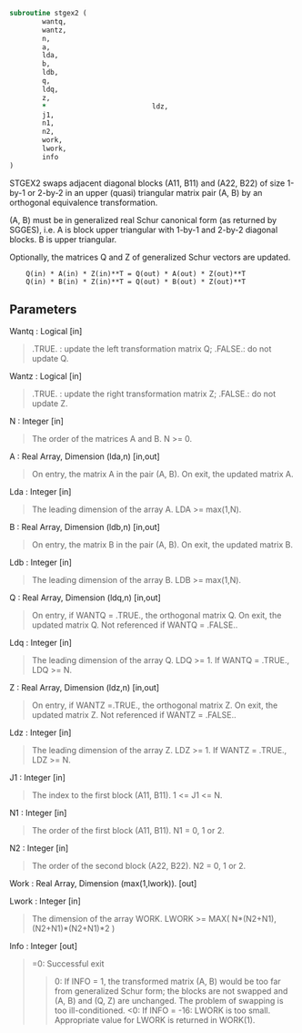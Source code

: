 ```fortran
subroutine stgex2 (
		wantq,
		wantz,
		n,
		a,
		lda,
		b,
		ldb,
		q,
		ldq,
		z,
		*                          ldz,
		j1,
		n1,
		n2,
		work,
		lwork,
		info
)
```

 STGEX2 swaps adjacent diagonal blocks (A11, B11) and (A22, B22)
 of size 1-by-1 or 2-by-2 in an upper (quasi) triangular matrix pair
 (A, B) by an orthogonal equivalence transformation.

 (A, B) must be in generalized real Schur canonical form (as returned
 by SGGES), i.e. A is block upper triangular with 1-by-1 and 2-by-2
 diagonal blocks. B is upper triangular.

 Optionally, the matrices Q and Z of generalized Schur vectors are
 updated.

        Q(in) * A(in) * Z(in)**T = Q(out) * A(out) * Z(out)**T
        Q(in) * B(in) * Z(in)**T = Q(out) * B(out) * Z(out)**T


## Parameters
Wantq : Logical [in]
> .TRUE. : update the left transformation matrix Q;
> .FALSE.: do not update Q.

Wantz : Logical [in]
> .TRUE. : update the right transformation matrix Z;
> .FALSE.: do not update Z.

N : Integer [in]
> The order of the matrices A and B. N >= 0.

A : Real Array, Dimension (lda,n) [in,out]
> On entry, the matrix A in the pair (A, B).
> On exit, the updated matrix A.

Lda : Integer [in]
> The leading dimension of the array A. LDA >= max(1,N).

B : Real Array, Dimension (ldb,n) [in,out]
> On entry, the matrix B in the pair (A, B).
> On exit, the updated matrix B.

Ldb : Integer [in]
> The leading dimension of the array B. LDB >= max(1,N).

Q : Real Array, Dimension (ldq,n) [in,out]
> On entry, if WANTQ = .TRUE., the orthogonal matrix Q.
> On exit, the updated matrix Q.
> Not referenced if WANTQ = .FALSE..

Ldq : Integer [in]
> The leading dimension of the array Q. LDQ >= 1.
> If WANTQ = .TRUE., LDQ >= N.

Z : Real Array, Dimension (ldz,n) [in,out]
> On entry, if WANTZ =.TRUE., the orthogonal matrix Z.
> On exit, the updated matrix Z.
> Not referenced if WANTZ = .FALSE..

Ldz : Integer [in]
> The leading dimension of the array Z. LDZ >= 1.
> If WANTZ = .TRUE., LDZ >= N.

J1 : Integer [in]
> The index to the first block (A11, B11). 1 <= J1 <= N.

N1 : Integer [in]
> The order of the first block (A11, B11). N1 = 0, 1 or 2.

N2 : Integer [in]
> The order of the second block (A22, B22). N2 = 0, 1 or 2.

Work : Real Array, Dimension (max(1,lwork)). [out]

Lwork : Integer [in]
> The dimension of the array WORK.
> LWORK >=  MAX( N*(N2+N1), (N2+N1)*(N2+N1)*2 )

Info : Integer [out]
> =0: Successful exit
> >0: If INFO = 1, the transformed matrix (A, B) would be
> too far from generalized Schur form; the blocks are
> not swapped and (A, B) and (Q, Z) are unchanged.
> The problem of swapping is too ill-conditioned.
> <0: If INFO = -16: LWORK is too small. Appropriate value
> for LWORK is returned in WORK(1).

